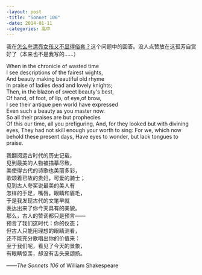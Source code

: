 ```yaml
---
-layout: post
-title: "Sonnet 106"
-date: 2014-01-11
-categories: 高中
---
```


我在[怎么夸漂亮女孩又不显得俗套？](http://www.zhihu.com/question/21078026/answer/21273667)这个问题中的回答。没人点赞放在这孤芳自赏好了（本来也不是我写的……）

When in the chronicle of wasted time    
I see descriptions of the fairest wights,    
And beauty making beautiful old rhyme    
In praise of ladies dead and lovely knights;    
Then, in the blazon of sweet beauty's best,    
Of hand, of foot, of lip, of eye,of brow,    
I see their antique pen world have expressed    
Even such a beauty as you master now.    
So all their praises are but prophecies    
Of this our time, all you prefiguring,
And, for they looked but with divining eyes,
They had not skill enough your worth to sing:
For we, which now behold these present days,
Have eyes to wonder, but lack tongues to praise.

我翻阅远古时代的历史记载，   	
见到最美的人物被描摹尽致，   	
美使得古代的诗歌也美丽多彩，   	
歌颂着已故的贵妇，可爱的骑士；	  	
见到古人夸奖说最美的美人有	    
怎样的手足，嘴唇，眼睛和眉毛，	  	
于是我发现古代的文笔早就	   
表达出来了你今天具有的美貌。    	
那么，古人的赞词都只是预言——	  
预言了我们这时代：你的仪态；	   
但古人只能用理想的眼睛测看，	   
还不能充分歌唱出你的价值来：	  
至于我们呢，看见了今天的景象，	  
有眼睛惊羡，却没有舌头来颂扬。	   

——*The Sonnets 106* of William Shakespeare
